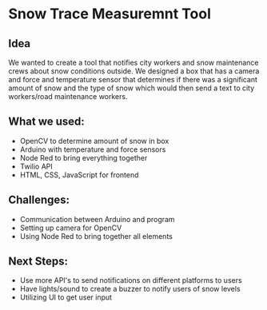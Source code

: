 # Snow Trace Measuremnt Tool


## Idea
We wanted to create a tool that notifies city workers and snow maintenance crews about snow conditions outside. We designed a box that has a camera and force and temperature sensor that determines if there was a significant amount of snow and the type of snow which would then send a text to city workers/road maintenance workers.  

## What we used:
* OpenCV to determine amount of snow in box 
* Arduino with temperature and force sensors 
* Node Red to bring everything together 
* Twilio API
* HTML, CSS, JavaScript for frontend 


## Challenges:
* Communication between Arduino and program 
* Setting up camera for OpenCV
* Using Node Red to bring together all elements 

## Next Steps:
* Use more API's to send notifications on different platforms to users
* Have lights/sound to create a buzzer to notify users of snow levels 
* Utilizing UI to get user input 


